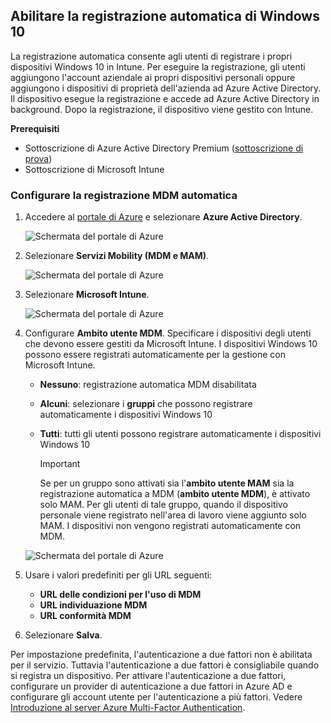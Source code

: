 ## <a name="enable-windows-10-automatic-enrollment"></a>Abilitare la registrazione automatica di Windows 10

La registrazione automatica consente agli utenti di registrare i propri dispositivi Windows 10 in Intune. Per eseguire la registrazione, gli utenti aggiungono l'account aziendale ai propri dispositivi personali oppure aggiungono i dispositivi di proprietà dell'azienda ad Azure Active Directory. Il dispositivo esegue la registrazione e accede ad Azure Active Directory in background. Dopo la registrazione, il dispositivo viene gestito con Intune.

**Prerequisiti**
- Sottoscrizione di Azure Active Directory Premium ([sottoscrizione di prova](http://go.microsoft.com/fwlink/?LinkID=816845))
- Sottoscrizione di Microsoft Intune


### <a name="configure-automatic-mdm-enrollment"></a>Configurare la registrazione MDM automatica

1. Accedere al [portale di Azure](https://portal.azure.com) e selezionare **Azure Active Directory**.

   ![Schermata del portale di Azure](../media/auto-enroll-azure-main.png)

2. Selezionare **Servizi Mobility (MDM e MAM)**.

   ![Schermata del portale di Azure](../media/auto-enroll-mdm.png)

3. Selezionare **Microsoft Intune**.

   ![Schermata del portale di Azure](../media/auto-enroll-intune.png)

4. Configurare **Ambito utente MDM**. Specificare i dispositivi degli utenti che devono essere gestiti da Microsoft Intune. I dispositivi Windows 10 possono essere registrati automaticamente per la gestione con Microsoft Intune.

   - **Nessuno**: registrazione automatica MDM disabilitata
   - **Alcuni**: selezionare i **gruppi** che possono registrare automaticamente i dispositivi Windows 10
   - **Tutti**: tutti gli utenti possono registrare automaticamente i dispositivi Windows 10

      > [!IMPORTANT]
      > Se per un gruppo sono attivati sia l'**ambito utente MAM** sia la registrazione automatica a MDM (**ambito utente MDM**), è attivato solo MAM. Per gli utenti di tale gruppo, quando il dispositivo personale viene registrato nell'area di lavoro viene aggiunto solo MAM. I dispositivi non vengono registrati automaticamente con MDM.

   ![Schermata del portale di Azure](../media/auto-enroll-scope.png)

5. Usare i valori predefiniti per gli URL seguenti:
    - **URL delle condizioni per l'uso di MDM**
    - **URL individuazione MDM**
    - **URL conformità MDM**

6. Selezionare **Salva**.

Per impostazione predefinita, l'autenticazione a due fattori non è abilitata per il servizio. Tuttavia l'autenticazione a due fattori è consigliabile quando si registra un dispositivo. Per attivare l'autenticazione a due fattori, configurare un provider di autenticazione a due fattori in Azure AD e configurare gli account utente per l'autenticazione a più fattori. Vedere [Introduzione al server Azure Multi-Factor Authentication](https://docs.microsoft.com/azure/multi-factor-authentication/multi-factor-authentication-get-started-cloud).
